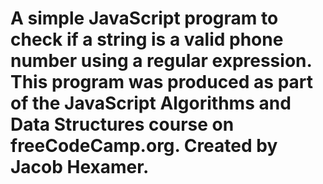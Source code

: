 # A simple JavaScript program to check if a string is a valid phone number using a regular expression. This program was produced as part of the JavaScript Algorithms and Data Structures course on freeCodeCamp.org. Created by Jacob Hexamer.

